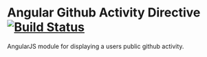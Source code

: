 # Angular Github Activity Directive [![Build Status](https://travis-ci.org/gigablox/angular-github-activity.png)](https://travis-ci.org/gigablox/angular-github-activity)

AngularJS module for displaying a users public github activity.